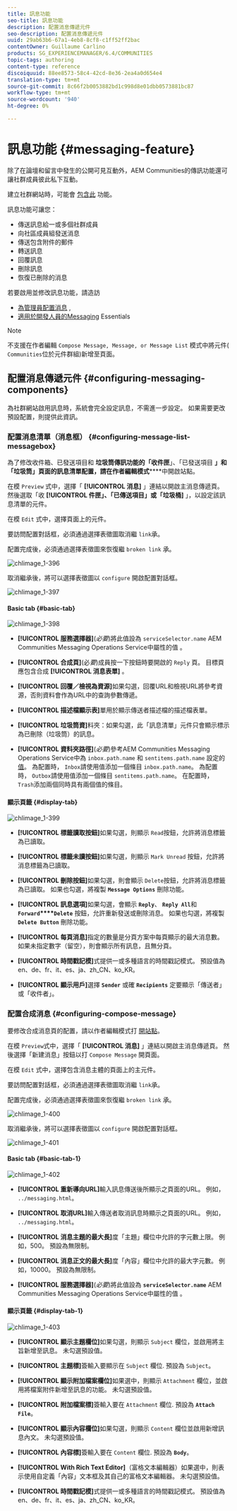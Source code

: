 ```yaml
---
title: 訊息功能
seo-title: 訊息功能
description: 配置消息傳遞元件
seo-description: 配置消息傳遞元件
uuid: 29ab63b6-67a1-4eb8-8cf8-c1ff52ff2bac
contentOwner: Guillaume Carlino
products: SG_EXPERIENCEMANAGER/6.4/COMMUNITIES
topic-tags: authoring
content-type: reference
discoiquuid: 88ee8573-58c4-42cd-8e36-2ea4a0d654e4
translation-type: tm+mt
source-git-commit: 8c66f2b0053882bd1c998d8e01dbb0573881bc87
workflow-type: tm+mt
source-wordcount: '940'
ht-degree: 0%

---
```



# 訊息功能 {#messaging-feature}

除了在論壇和留言中發生的公開可見互動外，AEM Communities的傳訊功能還可讓社群成員彼此私下互動。

建立社群網站時，可能會 [包含此](overview.md#communitiessites) 功能。

訊息功能可讓您：

* 傳送訊息給一或多個社群成員
* 向社區成員組發送消息
* 傳送包含附件的郵件
* 轉送訊息
* 回覆訊息
* 刪除訊息
* 恢復已刪除的消息

若要啟用並修改訊息功能，請造訪

* [為管理員配置消息](messaging.md) ,
* [適用於開發人員的Messaging](essentials-messaging.md) Essentials

>[!NOTE]
>
>不支援在作者編輯 `Compose Message, Message, or Message List` 模式中將元件( `Communities`位於元件群組)新增至頁面。

## 配置消息傳遞元件 {#configuring-messaging-components}

為社群網站啟用訊息時，系統會完全設定訊息，不需進一步設定。 如果需要更改預設配置，則提供此資訊。

### 配置消息清單（消息框） {#configuring-message-list-messagebox}

為了修改收件箱、已發送項目和 **垃圾筒傳訊功能的「收件匣**」、「已發送項目 **」和「垃圾筒」頁面的訊息清單配置，請在作者編輯模式******[](sites-console.md#authoring-site-content)中開啟站點。

在模 `Preview` 式中，選擇「 **[!UICONTROL 消息]** 」連結以開啟主消息傳遞頁。 然後選取「收 **[!UICONTROL 件匣」、「已傳送項目」或「垃圾桶]** 」，以設定該訊息清單的元件。

在模 `Edit` 式中，選擇頁面上的元件。

要訪問配置對話框，必須通過選擇表徵圖取消繼 `link`承。

配置完成後，必須通過選擇表徵圖來恢復繼 `broken link` 承。

![chlimage_1-396](assets/chlimage_1-396.png)

取消繼承後，將可以選擇表徵圖以 `configure` 開啟配置對話框。

![chlimage_1-397](assets/chlimage_1-397.png)

#### Basic tab {#basic-tab}

![chlimage_1-398](assets/chlimage_1-398.png)

* **[!UICONTROL 服務選擇器]**(*必要*)將此值設為 `serviceSelector.name` AEM Communities Messaging Operations Service中屬性的值 [](messaging.md#messaging-operations-service)。

* **[!UICONTROL 合成頁]**(必&#x200B;*要*)成員按一下按鈕時要開啟的 `Reply` 頁。 目標頁應包含合成 **[!UICONTROL 消息表單]** 。

* **[!UICONTROL 回覆／檢視為資源]**&#x200B;如果勾選，回覆URL和檢視URL將參考資源，否則資料會作為URL中的查詢參數傳遞。

* **[!UICONTROL 描述檔顯示表]**&#x200B;單用於顯示傳送者描述檔的描述檔表單。

* **[!UICONTROL 垃圾筒資]**&#x200B;料夾：如果勾選，此「訊息清單」元件只會顯示標示為已刪除（垃圾筒）的訊息。

* **[!UICONTROL 資料夾路徑]**(*必要*)參考AEM Communities Messaging Operations Service中為 `inbox.path.name` 和 `sentitems.path.name` 設定的 [值](messaging.md#messaging-operations-service)。 為配置時， `Inbox`請使用值添加一個條目 `inbox.path.name`。 為配置時， `Outbox`請使用值添加一個條目 `sentitems.path.name`。 在配置時， `Trash`添加兩個同時具有兩個值的條目。

#### 顯示頁籤 {#display-tab}

![chlimage_1-399](assets/chlimage_1-399.png)

* **[!UICONTROL 標籤讀取按鈕]**&#x200B;如果勾選，則顯示 
`Read`按鈕，允許將消息標籤為已讀取。

* **[!UICONTROL 標籤未讀按鈕]**&#x200B;如果勾選，則顯示 
`Mark Unread` 按鈕，允許將消息標籤為已讀取。

* **[!UICONTROL 刪除按鈕]**&#x200B;如果勾選，則會顯示 
`Delete`按鈕，允許將消息標籤為已讀取。 如果也勾選，將複製 **`Message Options`** 刪除功能。

* **[!UICONTROL 訊息選項]**&#x200B;如果勾選，會顯示 
**`Reply`**、 **`Reply All`**&#x200B;和 **`Forward`****`Delete`** 按鈕，允許重新發送或刪除消息。 如果也勾選，將複製 **`Delete Button`** 刪除功能。

* **[!UICONTROL 每頁消息]**&#x200B;指定的數量是分頁方案中每頁顯示的最大消息數。 如果未指定數字（留空），則會顯示所有訊息，且無分頁。

* **[!UICONTROL 時間戳記模]**&#x200B;式提供一或多種語言的時間戳記模式。 預設值為en、de、fr、it、es、ja、zh_CN、ko_KR。

* **[!UICONTROL 顯示用戶]**&#x200B;選擇 
**`Sender`** 或確 **`Recipients`** 定要顯示「傳送者」或「收件者」。

### 配置合成消息 {#configuring-compose-message}

要修改合成消息頁的配置，請以作者編輯模式打 [開站點](sites-console.md#authoring-site-content)。

在模 `Preview`式中，選擇「 **[!UICONTROL 消息]** 」連結以開啟主消息傳遞頁。 然後選擇「新建消息」按鈕以打 `Compose Message` 開頁面。

在模 `Edit` 式中，選擇包含消息主體的頁面上的主元件。

要訪問配置對話框，必須通過選擇表徵圖取消繼 `link`承。

配置完成後，必須通過選擇表徵圖來恢復繼 `broken link` 承。

![chlimage_1-400](assets/chlimage_1-400.png)

取消繼承後，將可以選擇表徵圖以 `configure` 開啟配置對話框。

![chlimage_1-401](assets/chlimage_1-401.png)

#### Basic tab {#basic-tab-1}

![chlimage_1-402](assets/chlimage_1-402.png)

* **[!UICONTROL 重新導向URL]**&#x200B;輸入訊息傳送後所顯示之頁面的URL。 例如， 
`../messaging.html`。

* **[!UICONTROL 取消URL]**&#x200B;輸入傳送者取消訊息時顯示之頁面的URL。 例如， 
`../messaging.html`。

* **[!UICONTROL 消息主題的最大長]**&#x200B;度「主題」欄位中允許的字元數上限。 例如，500。 預設為無限制。

* **[!UICONTROL 消息正文的最大長]**&#x200B;度「內容」欄位中允許的最大字元數。 例如，10000。 預設為無限制。

* **[!UICONTROL 服務選擇器]**(*必要*)將此值設為 **`serviceSelector.name`** AEM Communities Messaging Operations Service中屬性的值 [](messaging.md#messaging-operations-service)。

#### 顯示頁籤 {#display-tab-1}

![chlimage_1-403](assets/chlimage_1-403.png)

* **[!UICONTROL 顯示主題欄位]**&#x200B;如果勾選，則顯示 
`Subject` 欄位，並啟用將主旨新增至訊息。 未勾選預設值。

* **[!UICONTROL 主題標]**&#x200B;簽輸入要顯示在 
`Subject` 欄位. 預設為 `Subject`。

* **[!UICONTROL 顯示附加檔案欄位]**&#x200B;如果選中，則顯示 
`Attachment` 欄位，並啟用將檔案附件新增至訊息的功能。 未勾選預設值。

* **[!UICONTROL 附加檔案標]**&#x200B;簽輸入要在 
`Attachment` 欄位. 預設為 **`Attach File`**。

* **[!UICONTROL 顯示內容欄位]**&#x200B;如果勾選，則顯示 
`Content` 欄位並啟用新增訊息內文。 未勾選預設值。

* **[!UICONTROL 內容標]**&#x200B;簽輸入要在 
`Content` 欄位. 預設為 **`Body`**。

* **[!UICONTROL With Rich Text Editor]**（富格文本編輯器）如果選中，則表示使用自定義「內容」文本框及其自己的富格文本編輯器。 未勾選預設值。

* **[!UICONTROL 時間戳記模]**&#x200B;式提供一或多種語言的時間戳記模式。 預設值為en、de、fr、it、es、ja、zh_CN、ko_KR。

